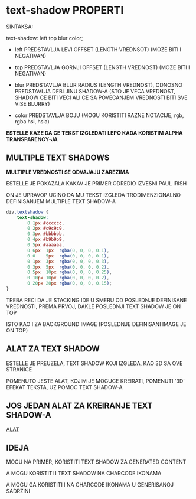 # text-shadow PROPERTI

SINTAKSA:

text-shadow: left top blur color;

- left PREDSTAVLJA LEVI OFFSET (LENGTH VREDNSOT) (MOZE BITI I NEGATIVAN)

- top PREDSTAVLJA GORNJI OFFSET (LENGTH VREDNOST) (MOZE BITI I NEGATIVAN)

- blur PREDSTAVLJA BLUR RADIUS (LENGTH VREDNOST), ODNOSNO PREDSTAVLJA DEBLJINU SHADOW-A (STO JE VECA VREDNOST, SHADOW CE BITI VECI ALI CE SA POVECANJEM VREDNOSTI BITI SVE VISE BLURRY)

- color PREDSTAVLJA BOJU (MOGU KORISTITI RAZNE NOTACIJE, rgb, rgba hsl, hsla)

**ESTELLE KAZE DA CE TEKST IZGLEDATI LEPO KADA KORISTIM ALPHA TRANSPARENCY-JA**

## MULTIPLE TEXT SHADOWS

**MULTIPLE VREDNOSTI SE ODVAJAJU ZAREZIMA**

ESTELLE JE POKAZALA KAKAV JE PRIMER ODREDIO IZVESNI PAUL IRISH

ON JE UPRAVOP UCINO DA MU TEKST IZGLEDA TRODIMENZIONALNO DEFINISANJEM MULTIPLE TEXT SHADOW-A

```CSS
div.textshadow {
    text-shadow:
        0 1px #cccccc,
        0 2px #c9c9c9,
        0 3px #bbbbbb,
        0 4px #b9b9b9,
        0 5px #aaaaaa,
        0 6px  1px  rgba(0, 0, 0, 0.1),
        0 0    5px  rgba(0, 0, 0, 0.1),
        0 1px  3px  rgba(0, 0, 0, 0.3),
        0 3px  5px  rgba(0, 0, 0, 0.2),
        0 5px  10px rgba(0, 0, 0, 0.25),
        0 10px 10px rgba(0, 0, 0, 0.2),
        0 20px 20px rgba(0, 0, 0, 0.15);
}
```

TREBA RECI DA JE STACKING IDE U SMERU OD POSLEDNJE DEFINISANE VREDNOSTI, PREMA PRVOJ, DAKLE POSLEDNJI TEXT SHADOW JE ON TOP

ISTO KAO I ZA BACKGROUND IMAGE (POSLEDNJE DEFINISANI IMAGE JE ON TOP)

## ALAT ZA TEXT SHADOW

ESTELLE JE PREUZELA, TEXT SHADOW KOJI IZGLEDA, KAO 3D SA [OVE](http://paulirish.github.io/mothereffingtextshadow/) STRANICE

POMENUTO JESTE ALAT, KOJIM JE MOGUCE KREIRATI, POMENUTI '3D' EFEKAT TEKSTA, UZ POMOC TEXT SHADOW-A

## JOS JEDAN ALAT ZA KREIRANJE TEXT SHADOW-A

[ALAT](http://westciv.com/tools/shadows/)

## IDEJA

MOGU NA PRIMER, KORISTITI TEXT SHADOW ZA GENERATED CONTENT

A MOGU KORISTITI I TEXT SHADOW NA CHARCODE IKONAMA

A MOGU GA KORISTITI I NA CHARCODE IKONAMA U GENERISANOJ SADRZINI
